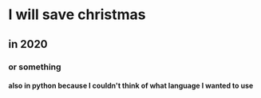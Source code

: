 # I will save christmas

## in 2020

### or something

#### also in python because I couldn't think of what language I wanted to use

